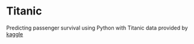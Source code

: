 # Titanic
Predicting passenger survival using Python with Titanic data provided by [kaggle](https://www.kaggle.com/c/titanic/data)
